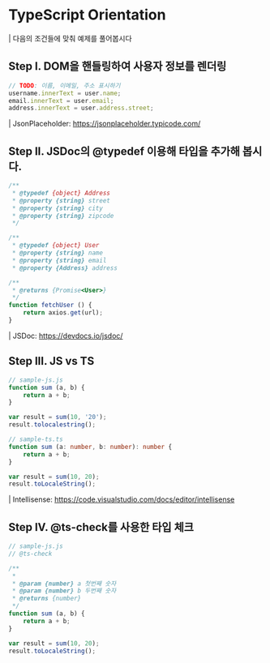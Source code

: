 # TypeScript Orientation

| 다음의 조건들에 맞춰 예제를 풀어봅시다

## Step I. DOM을 핸들링하여 사용자 정보를 렌더링

```javascript
// TODO: 이름, 이메일, 주소 표시하기
username.innerText = user.name;
email.innerText = user.email;
address.innerText = user.address.street;
```
| JsonPlaceholder: https://jsonplaceholder.typicode.com/

## Step II. JSDoc의 @typedef 이용해 타입을 추가해 봅시다.

```javascript
/**
 * @typedef {object} Address
 * @property {string} street
 * @property {string} city
 * @property {string} zipcode
 */ 

/**
 * @typedef {object} User
 * @property {string} name
 * @property {string} email
 * @property {Address} address

/**
 * @returns {Promise<User>}
 */ 
function fetchUser () {
    return axios.get(url);
}
```
| JSDoc: https://devdocs.io/jsdoc/

## Step III. JS vs TS
```javascript
// sample-js.js
function sum (a, b) {
    return a + b;
}

var result = sum(10, '20');
result.tolocalestring();
```

```typescript
// sample-ts.ts
function sum (a: number, b: number): number {
    return a + b;
}

var result = sum(10, 20);
result.toLocaleString();
```

| Intellisense: https://code.visualstudio.com/docs/editor/intellisense

## Step IV. @ts-check를 사용한 타입 체크

```javascript
// sample-js.js
// @ts-check

/**
 * 
 * @param {number} a 첫번째 숫자
 * @param {number} b 두번째 숫자
 * @returns {number}
 */
function sum (a, b) {
    return a + b;
}

var result = sum(10, 20);
result.toLocaleString();
```